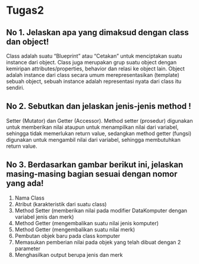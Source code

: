 # Tugas2
## No 1. Jelaskan apa yang dimaksud dengan class dan object!
Class adalah suatu “Blueprint” atau “Cetakan” untuk menciptakan suatu instance dari object. Class juga merupakan grup suatu object dengan kemiripan attributes/properties, behavior dan relasi ke object lain.
Object adalah instance dari class secara umum merepresentasikan (template) sebuah object, sebuah instance adalah representasi nyata dari class itu sendiri.
## No 2. Sebutkan dan jelaskan jenis-jenis method !
Setter (Mutator) dan Getter (Accessor). Method setter (prosedur) digunakan untuk memberikan nilai ataupun untuk menampilkan nilai dari variabel, sehingga tidak memerlukan return value, sedangkan method getter (fungsi) digunakan untuk mengambil nilai dari variabel, sehingga membutuhkan return value.
## No 3. Berdasarkan gambar berikut ini, jelaskan masing-masing bagian sesuai dengan nomor yang ada! 
1. Nama Class
2. Atribut (karakteristik dari suatu class)
3. Method Setter (memberikan nilai pada modifier DataKomputer dengan variabel jenis dan merk)
4. Method Getter (mengembalikan suatu nilai jenis komputer)
5. Method Getter (mengembalikan suatu nilai merk)
6. Pembutan objek baru pada class komputer
7. Memasukan pemberian nilai pada objek yang telah dibuat dengan 2 parameter
8. Menghasilkan output berupa jenis dan merk 
